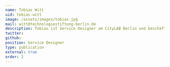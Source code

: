 ```yaml
---
name: Tobias Witt
uid: tobias-witt
image: /assets/images/tobias.jpg
mail: witt@technologiestiftung-berlin.de
description: Tobias ist Service Designer am CityLAB Berlin und beschäftigt sich unter anderem mit den Themen der Digitalisierung der Verwaltung und unterstützt bei der Smart City Strategie des Landes Berlin. Er studierte Gestaltung mit den Schwerpunkten Service Design, Designwissenschaften und Zukunftsforschung an der HAWK Hildesheim und interessiert sich besonders für Themen, die Inklusion und Gestaltung verknüpfen.
twitter:
github:
position: Service Designer
type: publication
external: true
order: 2
---
```

